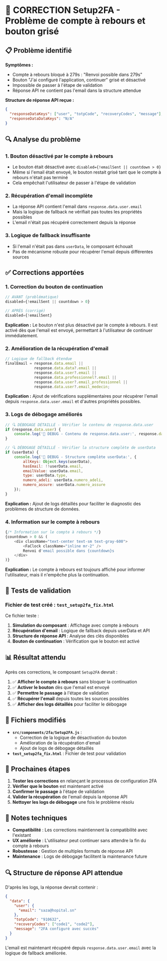 # 🔐 CORRECTION Setup2FA - Problème de compte à rebours et bouton grisé

## 📋 Problème identifié

**Symptômes :**
- Compte à rebours bloqué à 279s : "Renvoi possible dans 279s"
- Bouton "J'ai configuré l'application, continuer" grisé et désactivé
- Impossible de passer à l'étape de validation
- Réponse API ne contient pas l'email dans la structure attendue

**Structure de réponse API reçue :**
```json
{
  "responseDataKeys": ["user", "totpCode", "recoveryCodes", "message"],
  "responseDataDataKeys": "N/A"
}
```

## 🔍 Analyse du problème

### 1. **Bouton désactivé par le compte à rebours**
- Le bouton était désactivé avec `disabled={!emailSent || countdown > 0}`
- Même si l'email était envoyé, le bouton restait grisé tant que le compte à rebours n'était pas terminé
- Cela empêchait l'utilisateur de passer à l'étape de validation

### 2. **Récupération d'email incomplète**
- La réponse API contient l'email dans `response.data.user.email`
- Mais la logique de fallback ne vérifiait pas toutes les propriétés possibles
- L'email n'était pas récupéré correctement depuis la réponse

### 3. **Logique de fallback insuffisante**
- Si l'email n'était pas dans `userData`, le composant échouait
- Pas de mécanisme robuste pour récupérer l'email depuis différentes sources

## ✅ Corrections apportées

### 1. **Correction du bouton de continuation**

```javascript
// AVANT (problématique)
disabled={!emailSent || countdown > 0}

// APRÈS (corrigé)
disabled={!emailSent}
```

**Explication :** Le bouton n'est plus désactivé par le compte à rebours. Il est activé dès que l'email est envoyé, permettant à l'utilisateur de continuer immédiatement.

### 2. **Amélioration de la récupération d'email**

```javascript
// Logique de fallback étendue
finalEmail = response.data.email || 
             response.data.data?.email || 
             response.data.user?.email ||
             response.data.professionnel?.email ||
             response.data.user?.email_professionnel ||
             response.data.user?.email_medecin;
```

**Explication :** Ajout de vérifications supplémentaires pour récupérer l'email depuis `response.data.user.email` et d'autres propriétés possibles.

### 3. **Logs de débogage améliorés**

```javascript
// 🔍 DÉBOGAGE DÉTAILLÉ - Vérifier le contenu de response.data.user
if (response.data.user) {
    console.log('🔐 DEBUG - Contenu de response.data.user:', response.data.user);
}

// 🔍 DÉBOGAGE DÉTAILLÉ - Vérifier la structure complète de userData
if (userData) {
    console.log('🔐 DEBUG - Structure complète userData:', {
        allKeys: Object.keys(userData),
        hasEmail: !!userData.email,
        emailValue: userData.email,
        type: userData.type,
        numero_adeli: userData.numero_adeli,
        numero_assure: userData.numero_assure
    });
}
```

**Explication :** Ajout de logs détaillés pour faciliter le diagnostic des problèmes de structure de données.

### 4. **Information sur le compte à rebours**

```javascript
{/* Information sur le compte à rebours */}
{countdown > 0 && (
    <div className="text-center text-sm text-gray-600">
        <FaClock className="inline mr-2" />
        Renvoi d'email possible dans {countdown}s
    </div>
)}
```

**Explication :** Le compte à rebours est toujours affiché pour informer l'utilisateur, mais il n'empêche plus la continuation.

## 🧪 Tests de validation

### Fichier de test créé : `test_setup2fa_fix.html`

Ce fichier teste :
1. **Simulation du composant** : Affichage avec compte à rebours
2. **Récupération d'email** : Logique de fallback depuis userData et API
3. **Structure de réponse API** : Analyse des clés disponibles
4. **Bouton de continuation** : Vérification que le bouton est activé

## 📊 Résultat attendu

Après ces corrections, le composant `Setup2FA` devrait :

1. ✅ **Afficher le compte à rebours** sans bloquer la continuation
2. ✅ **Activer le bouton** dès que l'email est envoyé
3. ✅ **Permettre le passage** à l'étape de validation
4. ✅ **Récupérer l'email** depuis toutes les sources possibles
5. ✅ **Afficher des logs détaillés** pour faciliter le débogage

## 🔧 Fichiers modifiés

- **`src/components/2fa/Setup2FA.js`** : 
  - Correction de la logique de désactivation du bouton
  - Amélioration de la récupération d'email
  - Ajout de logs de débogage détaillés
- **`test_setup2fa_fix.html`** : Fichier de test pour validation

## 🚀 Prochaines étapes

1. **Tester les corrections** en relançant le processus de configuration 2FA
2. **Vérifier que le bouton** est maintenant activé
3. **Confirmer le passage** à l'étape de validation
4. **Valider la récupération** de l'email depuis la réponse API
5. **Nettoyer les logs de débogage** une fois le problème résolu

## 📝 Notes techniques

- **Compatibilité** : Les corrections maintiennent la compatibilité avec l'existant
- **UX améliorée** : L'utilisateur peut continuer sans attendre la fin du compte à rebours
- **Robustesse** : Gestion de multiples formats de réponse API
- **Maintenance** : Logs de débogage facilitent la maintenance future

## 🔍 Structure de réponse API attendue

D'après les logs, la réponse devrait contenir :
```json
{
  "data": {
    "user": {
      "email": "saza@hopital.sn"
    },
    "totpCode": "910632",
    "recoveryCodes": ["code1", "code2"],
    "message": "2FA configuré avec succès"
  }
}
```

L'email est maintenant récupéré depuis `response.data.user.email` avec la logique de fallback améliorée.
